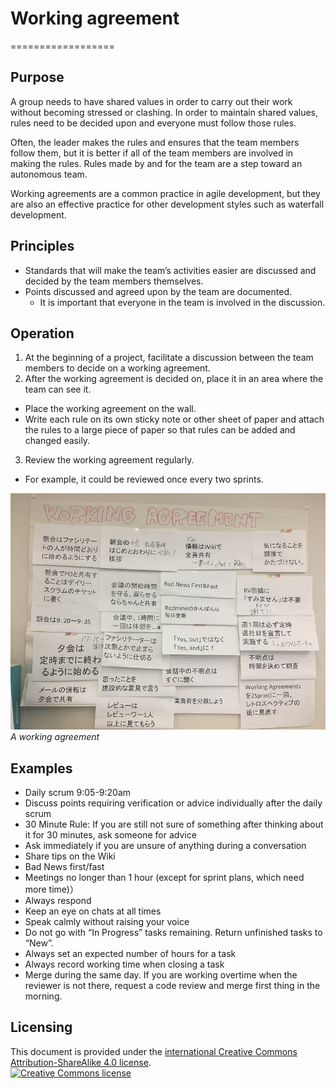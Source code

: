 # Working agreement
==================

## Purpose

A group needs to have shared values in order to carry out their work without becoming stressed or clashing. 
In order to maintain shared values, rules need to be decided upon and everyone must follow those rules.  

Often, the leader makes the rules and ensures that the team members follow them, but it is better if all of the team members are involved in making the rules. 
Rules made by and for the team are a step toward an autonomous team.  

Working agreements are a common practice in agile development, but they are also an effective practice for other development styles such as waterfall development. 

## Principles

* Standards that will make the team’s activities easier are discussed and decided by the team members themselves.
* Points discussed and agreed upon by the team are documented. 
  * It is important that everyone in the team is involved in the discussion.

## Operation

1. At the beginning of a project, facilitate a discussion between the team members to decide on a working agreement.
1. After the working agreement is decided on, place it in an area where the team can see it.
 * Place the working agreement on the wall.
 * Write each rule on its own sticky note or other sheet of paper and attach the rules to a large piece of paper so that rules can be added and changed easily.
3. Review the working agreement regularly.
 * For example, it could be reviewed once every two sprints.

![A working agreement](./img/WA.jpg)  
*A working agreement*

## Examples

* Daily scrum 9:05-9:20am
* Discuss points requiring verification or advice individually after the daily scrum
* 30 Minute Rule: If you are still not sure of something after thinking about it for 30 minutes, ask someone for advice
* Ask immediately if you are unsure of anything during a conversation
* Share tips on the Wiki
* Bad News first/fast
* Meetings no longer than 1 hour (except for sprint plans, which need more time)）
* Always respond
* Keep an eye on chats at all times
* Speak calmly without raising your voice
* Do not go with “In Progress” tasks remaining. Return unfinished tasks to “New”. 
* Always set an expected number of hours for a task
* Always record working time when closing a task
* Merge during the same day. If you are working overtime when the reviewer is not there, request a code review and merge first thing in the morning. 

## Licensing

This document is provided under the <a rel="license" href="http://creativecommons.org/licenses/by-sa/4.0/">international Creative Commons Attribution-ShareAlike 4.0 license</a>.
<br />
<a rel="license" href="http://creativecommons.org/licenses/by-sa/4.0/">
  <img alt="Creative Commons license" style="border-width:0" src="https://i.creativecommons.org/l/by-sa/4.0/88x31.png" />
</a>